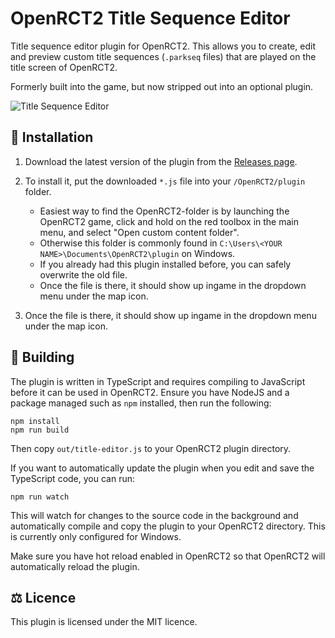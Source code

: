 # OpenRCT2 Title Sequence Editor

Title sequence editor plugin for OpenRCT2. This allows you to create, edit and preview custom title sequences (`.parkseq` files) that are played on the title screen of OpenRCT2.

Formerly built into the game, but now stripped out into an optional plugin.

![Title Sequence Editor](images/screenshot.png "Title Sequence Editor")

## 🚀 Installation
1. Download the latest version of the plugin from the [Releases page](https://github.com/OpenRCT2/title-sequence-editor/releases).

2. To install it, put the downloaded `*.js` file into your `/OpenRCT2/plugin` folder.

    * Easiest way to find the OpenRCT2-folder is by launching the OpenRCT2 game, click and hold on the red toolbox in the main menu, and select "Open custom content folder".
    * Otherwise this folder is commonly found in `C:\Users\<YOUR NAME>\Documents\OpenRCT2\plugin` on Windows.
    * If you already had this plugin installed before, you can safely overwrite the old file.
    * Once the file is there, it should show up ingame in the dropdown menu under the map icon.

3. Once the file is there, it should show up ingame in the dropdown menu under the map icon.

## 🔨 Building
The plugin is written in TypeScript and requires compiling to JavaScript before it can be used in OpenRCT2. Ensure you have NodeJS and a package managed such as `npm` installed, then run the following:
```
npm install
npm run build
```

Then copy `out/title-editor.js` to your OpenRCT2 plugin directory.

If you want to automatically update the plugin when you edit and save the TypeScript code, you can run:
```
npm run watch
```
This will watch for changes to the source code in the background and automatically compile and copy the plugin to your OpenRCT2 directory. This is currently only configured for Windows.

Make sure you have hot reload enabled in OpenRCT2 so that OpenRCT2 will automatically reload the plugin.

## ⚖️ Licence
This plugin is licensed under the MIT licence.
